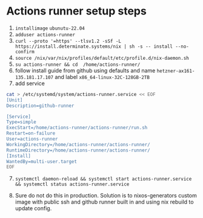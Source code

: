 # Actions runner setup steps

1. `installimage` `ubunutu-22.04`
2. `adduser actions-runner` 
3. `curl --proto '=https' --tlsv1.2 -sSf -L https://install.determinate.systems/nix | sh -s -- install --no-confirm`
4. `source /nix/var/nix/profiles/default/etc/profile.d/nix-daemon.sh`
5. `su actions-runner && cd  /home/actions-runner/`
6. follow install guide from github using defaults and name `hetzner-ax161-135.181.17.107` and label `x86_64-linux-32C-128GB-2TB`
7. add service


```bash
cat > /etc/systemd/system/actions-runner.service << EOF
[Unit]
Description=github-runner

[Service]
Type=simple
ExecStart=/home/actions-runner/actions-runner/run.sh
Restart=on-failure
User=actions-runner
WorkingDirectory=/home/actions-runner/actions-runner/
RuntimeDirectory=/home/actions-runner/actions-runner/
[Install]
WantedBy=multi-user.target
EOF
```

7. `systemctl daemon-reload && systemctl start actions-runner.service && systemctl status actions-runner.service` 

8. Sure do not do this in production. Solution is to nixos-generators custom image with public ssh and github runner built in and using nix rebuild to update config. 